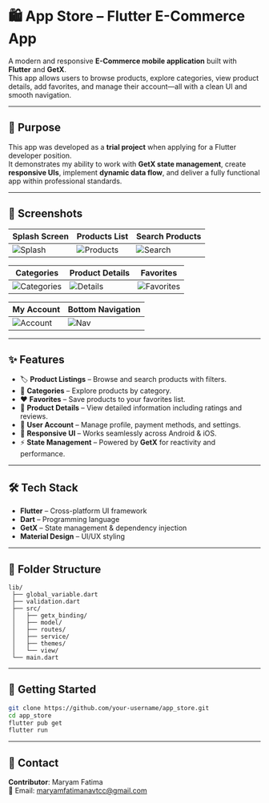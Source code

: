 # 🛍️ App Store – Flutter E-Commerce App

A modern and responsive **E-Commerce mobile application** built with **Flutter** and **GetX**.  
This app allows users to browse products, explore categories, view product details, add favorites, and manage their account—all with a clean UI and smooth navigation.

---

## 🎯 Purpose

This app was developed as a **trial project** when applying for a Flutter developer position.  
It demonstrates my ability to work with **GetX state management**, create **responsive UIs**, implement **dynamic data flow**, and deliver a fully functional app within professional standards.

---

## 📸 Screenshots

| Splash Screen | Products List | Search Products |
|---------------|--------------|----------------|
| ![Splash](https://github.com/user-attachments/assets/5180e574-b225-4952-b0f9-7eb28e72a97d) | ![Products](https://github.com/user-attachments/assets/555d8ca6-91de-4316-bcc2-1d21c5487448) | ![Search](https://github.com/user-attachments/assets/84ab738d-3594-4820-b50c-33711416d05b) |

| Categories | Product Details | Favorites |
|------------|----------------|-----------|
| ![Categories](https://github.com/user-attachments/assets/2dba0900-61f4-402a-acc0-04510f52a9cc) | ![Details](https://github.com/user-attachments/assets/5b74c9ab-cdb3-489f-b90f-96bc228206db) | ![Favorites](https://github.com/user-attachments/assets/77a70d99-294d-44c1-a1da-887d33b757c8) |

| My Account | Bottom Navigation |
|------------|-------------------|
| ![Account](https://github.com/user-attachments/assets/81a5bf1d-df76-45bc-9d73-2706880aed95) | ![Nav](https://github.com/user-attachments/assets/86e2ab4c-23fa-43a4-9a5c-f7da7e19fc32) 

---

## ✨ Features

- 🏷️ **Product Listings** – Browse and search products with filters.
- 📂 **Categories** – Explore products by category.
- ❤️ **Favorites** – Save products to your favorites list.
- 📄 **Product Details** – View detailed information including ratings and reviews.
- 👤 **User Account** – Manage profile, payment methods, and settings.
- 📱 **Responsive UI** – Works seamlessly across Android & iOS.
- ⚡ **State Management** – Powered by **GetX** for reactivity and performance.

---

## 🛠️ Tech Stack

- **Flutter** – Cross-platform UI framework
- **Dart** – Programming language
- **GetX** – State management & dependency injection
- **Material Design** – UI/UX styling

---

## 📂 Folder Structure

```
lib/
 ├── global_variable.dart
 ├── validation.dart
 ├── src/
 │   ├── getx_binding/
 │   ├── model/
 │   ├── routes/
 │   ├── service/
 │   ├── themes/
 │   └── view/
 └── main.dart
```

---

## 🚀 Getting Started

```bash
git clone https://github.com/your-username/app_store.git
cd app_store
flutter pub get
flutter run
```

---

## 📧 Contact
**Contributor**: Maryam Fatima  
📩 Email: maryamfatimanavtcc@gmail.com
